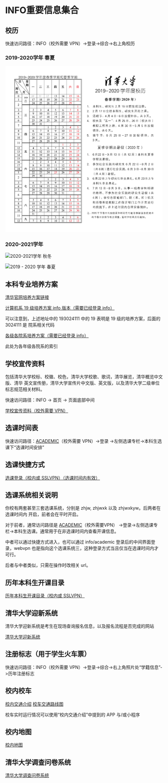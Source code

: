 # INFO重要信息集合

## 校历

快速访问路径：INFO（校外需要 VPN）->登录->综合->右上角校历

### 2019-2020学年 春夏

![2019-2020学年 春夏](image/cal/2019-2020-2-cn0526.jpg)

### 2020-2021学年 

![2020-2021学年 秋冬](image/cal/2020-2021-1-cn.jpg)

![2019 - 2020 学年 春夏](image/cal/2020-2021-2-cn.jpg)

## 本科专业培养方案

[清华官网培养方案链接](https://www.tsinghua.edu.cn/jyjx1/bksjy/bkzy1.htm)

[计算机系 19 级培养方案 info 版本（需要已经登录 info）](http://zhjw.cic.tsinghua.edu.cn/jhBks.vjhBksPyfakzbBs.do?m=pyfakzFrame&fajhh=193024111&theModule=pyfa)

可以注意到，上述地址中的 193024111 中的 19 表明是 19 级的培养方案，后面的 3024111 是
院系相关代码

[各级各院系培养方案（需要已经登录 info）](http://zhjw.cic.tsinghua.edu.cn/jhBks.vjhBksPyfabBs.do?theModule=pyfa)

此处为各年级各院系的索引

## 学校宣传资料

包括清华大学校标、校徽、校色，清华大学校歌、歌词，清华展览，清华概览中文版、清华
英文宣传册，清华大学宣传片中文版、英文版，以及清华大学二级单位标志规范相关材料。

快速访问路径：INFO -> 首页 -> 页面底部中间

[学校宣传资料（校外需要 VPN）](http://info.tsinghua.edu.cn/html/xxxczl/xczlxz.htm)

## 选课时间表

快速访问路径：[ACADEMIC](http://academic.tsinghua.edu.cn/)（校外需要 VPN）->登录
->左侧选课专栏->本科生选课下“选课时间安排”

## 选课快捷方式

[选课登录（校内或 SSLVPN）（选课时间内有效）](http://zhjwxk.cic.tsinghua.edu.cn/xklogin.do)

## 选课系统相关说明

你校有两套甚至三套选课系统，分别是 zhjw, zhjwxk 以及 zhjwxkyw。后两者在选课时间内
开启，前者会在平时开启。

对于前者，通常访问路径是 [ACADEMIC](http://academic.tsinghua.edu.cn/)（校外需要VPN）
->登录->左侧选课专栏->本科生选课。通常用于在非选课时间内查看开课信息。

中者可以通过快捷方式进入，也可以通过 info/academic 登录后的中间界面登录，webvpn
也是指向这个选课系统三，这种登录方式当且仅当在选课时间内才可行。

后者与中者类似，只需在操作时改相关 url。

## 历年本科生开课目录

[历年本科生开课目录（校内或 SSLVPN）](http://announce.cic.tsinghua.edu.cn/node/25833)

## 清华大学迎新系统

清华大学迎新系统是考生在现场查询报名信息，以及报名流程是否完成的网站

[清华大学迎新系统](http://szyx.cic.tsinghua.edu.cn/index.jsp)

## 注册标志（用于学生火车票）

快速访问路径：INFO（校外需要 VPN）->登录->综合->右上角照片处“学籍信息”->历年注册标志

## 校内校车

[校内交通介绍](https://www.tsinghua.edu.cn/zjqh/syxx1/xyjt1.htm)
[校车交通路线图](https://www.tsinghua.edu.cn/__local/3/BB/BE/7260A578E48A6BA827528DE4F74_004A1626_73CEC.png)

校车实时运行情况可以使用“校内交通介绍”中提到的 APP 与/或小程序

## 校内地图

[校内地图](https://www.tsinghua.edu.cn/zjqh/xyfg/xydt1.htm)

## 清华大学调查问卷系统

[清华大学调查问卷系统](https://wenjuan.tsinghua.edu.cn)
